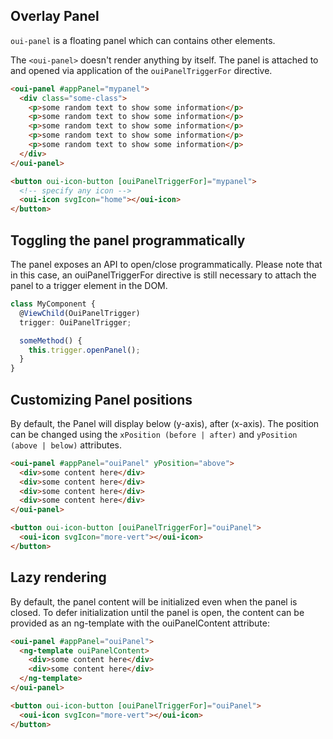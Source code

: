 ## Overlay Panel

`oui-panel` is a floating panel which can contains other elements.

The `<oui-panel>` doesn't render anything by itself. The panel is attached to and opened via application of the `ouiPanelTriggerFor` directive.

```html
<oui-panel #appPanel="mypanel">
  <div class="some-class">
    <p>some random text to show some information</p>
    <p>some random text to show some information</p>
    <p>some random text to show some information</p>
    <p>some random text to show some information</p>
    <p>some random text to show some information</p>
  </div>
</oui-panel>

<button oui-icon-button [ouiPanelTriggerFor]="mypanel">
  <!-- specify any icon -->
  <oui-icon svgIcon="home"></oui-icon>
</button>
```

## Toggling the panel programmatically

The panel exposes an API to open/close programmatically. Please note that in this case, an ouiPanelTriggerFor directive is still necessary to attach the panel to a trigger element in the DOM.

```typescript
class MyComponent {
  @ViewChild(OuiPanelTrigger)
  trigger: OuiPanelTrigger;

  someMethod() {
    this.trigger.openPanel();
  }
}
```

## Customizing Panel positions

By default, the Panel will display below (y-axis), after (x-axis). The position can be changed using the `xPosition (before | after)` and `yPosition (above | below)` attributes.

```html
<oui-panel #appPanel="ouiPanel" yPosition="above">
  <div>some content here</div>
  <div>some content here</div>
  <div>some content here</div>
  <div>some content here</div>
</oui-panel>

<button oui-icon-button [ouiPanelTriggerFor]="ouiPanel">
  <oui-icon svgIcon="more-vert"></oui-icon>
</button>
```

## Lazy rendering

By default, the panel content will be initialized even when the panel is closed. To defer initialization until the panel is open, the content can be provided as an ng-template with the ouiPanelContent attribute:

```html
<oui-panel #appPanel="ouiPanel">
  <ng-template ouiPanelContent>
    <div>some content here</div>
    <div>some content here</div>
  </ng-template>
</oui-panel>

<button oui-icon-button [ouiPanelTriggerFor]="ouiPanel">
  <oui-icon svgIcon="more-vert"></oui-icon>
</button>
```
